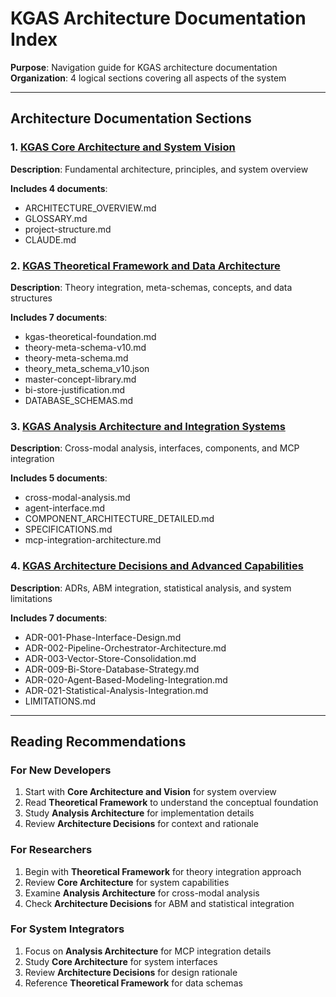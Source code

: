 # KGAS Architecture Documentation Index

**Purpose**: Navigation guide for KGAS architecture documentation
**Organization**: 4 logical sections covering all aspects of the system

---

## Architecture Documentation Sections

### 1. [KGAS Core Architecture and System Vision](KGAS_01_Core_Architecture_and_Vision.md)

**Description**: Fundamental architecture, principles, and system overview

**Includes 4 documents**:
- ARCHITECTURE_OVERVIEW.md
- GLOSSARY.md
- project-structure.md
- CLAUDE.md

### 2. [KGAS Theoretical Framework and Data Architecture](KGAS_02_Theoretical_Framework_and_Data.md)

**Description**: Theory integration, meta-schemas, concepts, and data structures

**Includes 7 documents**:
- kgas-theoretical-foundation.md
- theory-meta-schema-v10.md
- theory-meta-schema.md
- theory_meta_schema_v10.json
- master-concept-library.md
- bi-store-justification.md
- DATABASE_SCHEMAS.md

### 3. [KGAS Analysis Architecture and Integration Systems](KGAS_03_Analysis_and_Integration_Architecture.md)

**Description**: Cross-modal analysis, interfaces, components, and MCP integration

**Includes 5 documents**:
- cross-modal-analysis.md
- agent-interface.md
- COMPONENT_ARCHITECTURE_DETAILED.md
- SPECIFICATIONS.md
- mcp-integration-architecture.md

### 4. [KGAS Architecture Decisions and Advanced Capabilities](KGAS_04_Architecture_Decisions_and_Extensions.md)

**Description**: ADRs, ABM integration, statistical analysis, and system limitations

**Includes 7 documents**:
- ADR-001-Phase-Interface-Design.md
- ADR-002-Pipeline-Orchestrator-Architecture.md
- ADR-003-Vector-Store-Consolidation.md
- ADR-009-Bi-Store-Database-Strategy.md
- ADR-020-Agent-Based-Modeling-Integration.md
- ADR-021-Statistical-Analysis-Integration.md
- LIMITATIONS.md

---

## Reading Recommendations

### For New Developers
1. Start with **Core Architecture and Vision** for system overview
2. Read **Theoretical Framework** to understand the conceptual foundation
3. Study **Analysis Architecture** for implementation details
4. Review **Architecture Decisions** for context and rationale

### For Researchers
1. Begin with **Theoretical Framework** for theory integration approach
2. Review **Core Architecture** for system capabilities
3. Examine **Analysis Architecture** for cross-modal analysis
4. Check **Architecture Decisions** for ABM and statistical integration

### For System Integrators
1. Focus on **Analysis Architecture** for MCP integration details
2. Study **Core Architecture** for system interfaces
3. Review **Architecture Decisions** for design rationale
4. Reference **Theoretical Framework** for data schemas

